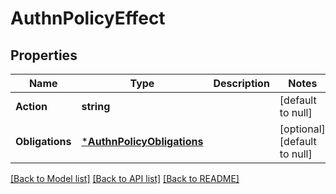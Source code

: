 # AuthnPolicyEffect

## Properties
Name | Type | Description | Notes
------------ | ------------- | ------------- | -------------
**Action** | **string** |  | [default to null]
**Obligations** | [***AuthnPolicyObligations**](AuthnPolicyObligations.md) |  | [optional] [default to null]

[[Back to Model list]](../README.md#documentation-for-models) [[Back to API list]](../README.md#documentation-for-api-endpoints) [[Back to README]](../README.md)

